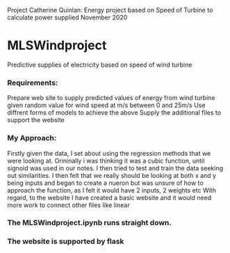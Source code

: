 Project Catherine Quinlan: Energy project based on Speed of Turbine to calculate power supplied November 2020


# MLSWindproject
Predictive supplies of electricity based on speed of wind turbine
### Requirements:
Prepare web site to supply predicted values of energy from wind turbine given random value for wind speed at m/s between 0 and 25m/s
Use diffrent forms of models to achieve the above
Supply the additional files to support the website

### My Approach:
Firstly given the data, I set about using the regression methods that we were looking at. Orininally i was thinking it was a cubic function, until signoid was used in our notes. I then tried to test and train the data seeking out similarities. I then felt that we really should be looking at both x and y being inputs and began to create a nueron but was unsure of how to approach the function, as I felt it would have 2 inputs, 2 weights etc
With regard, to the website I have created a basic website and it would need more work to connect other files like linear

### The MLSWindproject.ipynb runs straight down.

### The website is supported by flask